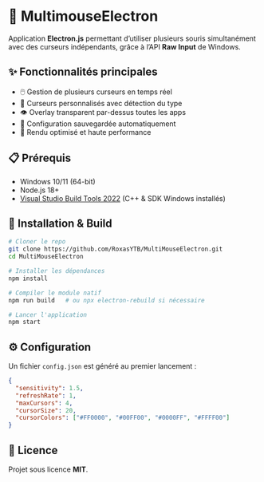 # 🎯 MultimouseElectron

Application **Electron.js** permettant d’utiliser plusieurs souris simultanément avec des curseurs indépendants, grâce à l’API **Raw Input** de Windows.

## ✨ Fonctionnalités principales

* 🖱️ Gestion de plusieurs curseurs en temps réel
* 🎨 Curseurs personnalisés avec détection du type
* 👁️ Overlay transparent par-dessus toutes les apps
* 💾 Configuration sauvegardée automatiquement
* 🚀 Rendu optimisé et haute performance

## 📋 Prérequis

* Windows 10/11 (64-bit)
* Node.js 18+
* [Visual Studio Build Tools 2022](https://visualstudio.microsoft.com/fr/downloads/#build-tools-for-visual-studio-2022) (C++ & SDK Windows installés)

## 🚀 Installation & Build

```bash
# Cloner le repo
git clone https://github.com/RoxasYTB/MultiMouseElectron.git
cd MultiMouseElectron

# Installer les dépendances
npm install

# Compiler le module natif
npm run build   # ou npx electron-rebuild si nécessaire

# Lancer l'application
npm start
```

## ⚙️ Configuration

Un fichier `config.json` est généré au premier lancement :

```json
{
  "sensitivity": 1.5,
  "refreshRate": 1,
  "maxCursors": 4,
  "cursorSize": 20,
  "cursorColors": ["#FF0000", "#00FF00", "#0000FF", "#FFFF00"]
}
```

## 📝 Licence

Projet sous licence **MIT**.

